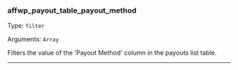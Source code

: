 ### affwp_payout_table_payout_method

Type: `filter`

Arguments: `Array`

Filters the value of the 'Payout Method' column in the payouts list table.

----

